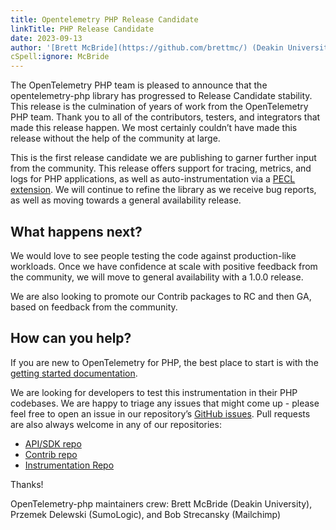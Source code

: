 ```yaml
---
title: Opentelemetry PHP Release Candidate
linkTitle: PHP Release Candidate
date: 2023-09-13
author: '[Brett McBride](https://github.com/brettmc/) (Deakin University)'
cSpell:ignore: McBride
---
```


The OpenTelemetry PHP team is pleased to announce that the opentelemetry-php
library has progressed to Release Candidate stability. This release is the
culmination of years of work from the OpenTelemetry PHP team. Thank you to all
of the contributors, testers, and integrators that made this release happen. We
most certainly couldn’t have made this release without the help of the community
at large.

This is the first release candidate we are publishing to garner further input
from the community. This release offers support for tracing, metrics, and logs
for PHP applications, as well as auto-instrumentation via a
[PECL extension](https://pecl.php.net/package/opentelemetry). We will continue
to refine the library as we receive bug reports, as well as moving towards a
general availability release.

## What happens next?

We would love to see people testing the code against production-like workloads.
Once we have confidence at scale with positive feedback from the community, we
will move to general availability with a 1.0.0 release.

We are also looking to promote our Contrib packages to RC and then GA, based on
feedback from the community.

## How can you help?

If you are new to OpenTelemetry for PHP, the best place to start is with the
[getting started documentation](https://opentelemetry.io/docs/instrumentation/php/getting-started/).

We are looking for developers to test this instrumentation in their PHP
codebases. We are happy to triage any issues that might come up - please feel
free to open an issue in our repository’s
[GitHub issues](https://github.com/open-telemetry/opentelemetry-php/issues).
Pull requests are also always welcome in any of our repositories:

- [API/SDK repo](https://github.com/open-telemetry/opentelemetry-php)
- [Contrib repo](https://github.com/open-telemetry/opentelemetry-php-contrib)
- [Instrumentation Repo](https://github.com/open-telemetry/opentelemetry-php-instrumentation)

Thanks!

OpenTelemetry-php maintainers crew: Brett McBride (Deakin University), Przemek
Delewski (SumoLogic), and Bob Strecansky (Mailchimp)
